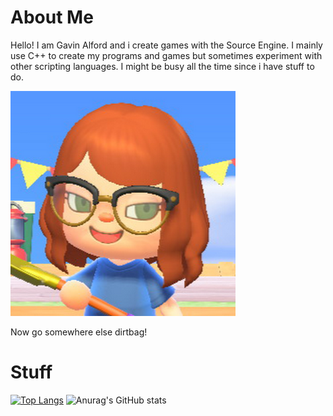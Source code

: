 # About Me
Hello! I am Gavin Alford and i create games with the Source Engine. I mainly use C++ to create my programs and games but sometimes experiment with other scripting languages. I might be busy all the time since i have stuff to do.

![dirtbag](https://github.com/CodeNameBhop/CodeNameBhop/blob/main/Packages/Images/Packages/image-9.png?raw=true)

Now go somewhere else dirtbag!

# Stuff

[![Top Langs](https://github-readme-stats.vercel.app/api/top-langs/?username=codenamebhop&layout=compact)](https://github.com/anuraghazra/github-readme-stats)
![Anurag's GitHub stats](https://github-readme-stats.vercel.app/api?username=codenamebhop&show_icons=true&theme=tokyonight)
